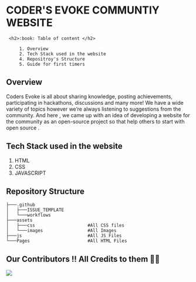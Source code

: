 <h1>CODER'S EVOKE COMMUNTIY WEBSITE </h1>
     
     <h2>:book: Table of content </h2>

         1. Overview
         2. Tech Stack used in the website   
         4. Repositroy's Structure 
         5. Guide for first timers 

## **Overview**

Coders Evoke is all about sharing knowledge, posting achievements, participating in hackathons, discussions and many more!
 We have a wide variety of topics however we’re always listening to suggestions from the community.
And here , we came up with an idea of developing a website for the community as an open-source project so that help others to start with open source . 

## **Tech Stack used in the website**

   1. HTML 
   2. CSS 
   3. JAVASCRIPT 

## **Repository Structure**

```
├───.github
│   ├───ISSUE_TEMPLATE
│   └───workflows
├───assets
│   ├───css                    #All CSS files
│   └───images                 #All Images 
├───js                         #All JS Files
└───Pages                      #All HTML Files
``` 

## Our Contributors !! All Credits to them 🙌🏻

<a href="https://github.com/Coders-Evoke-Community/CodersEvoke_website/graphs/contributors"> <img src="https://contrib.rocks/image?repo=Coders-Evoke-Community/CodersEvoke_website" /> </a>
